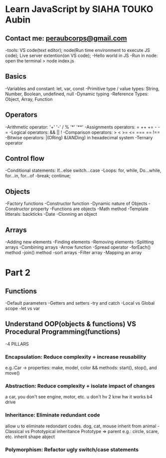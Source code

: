 # Learn JavaScript by SIAHA TOUKO Aubin

## Contact me: peraubcorps@gmail.com

-tools: VS code(text editor); node(Run time environment to execute JS code); Live server extention(on VS code);
-Hello world in JS
-Run in node: open the terminal > node index.js

## Basics

-Variables and constant: let, var, const
-Primitive type / value types: String, Number, Boolean, undefined, null
-Dynamic typing
-Reference Types: Object, Array, Function

## Operators

-Arithmetic operator: '+' '-' / % '\*' '\*\*'
-Assignments operators: = ++ += - -=
-Logical operators: && || !
-Comparison operators: > < >= <= === == !==
-Bitwise operators: |(ORing) &(ANDing) in hexadecimal system
-Ternary operator

## Control flow

-Conditional statements: If...else switch...case
-Loops: for, while, Do...while, for...in, for...of
-break; continue;

## Objects

-Factory functions
-Constructor function
-Dynamic nature of Objects
-Constructor property
-Functions are objects
-Math method
-Template litterals: backticks
-Date
-Clonning an object

## Arrays

-Adding new elements
-Finding elements
-Removing elements
-Splitting arrays
-Combining arrays
-Arrow function
-Spread operator
-forEach() method
-join() method
-sort arrays
-Filter array
-Mapping an array

# Part 2

## Functions

-Default parameters
-Getters and setters
-try and catch
-Local vs Global scope
-let vs var

## Understand OOP(objects & functions) VS Procedural Programming(functions)

-4 PILLARS

### Encapsulation: Reduce complexity + increase reusability

e.g.:Car -> properties: make, model, color && methods: start(), stop(), and move()

### Abstraction: Reduce complexity + isolate impact of changes

a car, you don't see engine, motor, etc. u don't hv 2 knw hw it works b4 drive

### Inheritance: Eliminate redundant code

allow u to eliminate redondant codes. dog, cat, mouse inherit from animal
-Classical vs Prototypical inheritance
Prototype => parent
e.g.: circle, scare, etc. inherit shape abject

### Polymorphism: Refactor ugly switch/case statements
